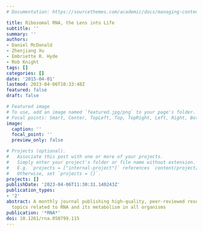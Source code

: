 ```yaml
---
# Documentation: https://sourcethemes.com/academic/docs/managing-content/

title: Ribosomal RNA, the Lens into Life
subtitle: ''
summary: ''
authors:
- Daniel McDonald
- Zhenjiang Xu
- Embriette R. Hyde
- Rob Knight
tags: []
categories: []
date: '2015-04-01'
lastmod: 2023-04-06T10:33:48Z
featured: false
draft: false

# Featured image
# To use, add an image named `featured.jpg/png` to your page's folder.
# Focal points: Smart, Center, TopLeft, Top, TopRight, Left, Right, BottomLeft, Bottom, BottomRight.
image:
  caption: ''
  focal_point: ''
  preview_only: false

# Projects (optional).
#   Associate this post with one or more of your projects.
#   Simply enter your project's folder or file name without extension.
#   E.g. `projects = ["internal-project"]` references `content/project/deep-learning/index.md`.
#   Otherwise, set `projects = []`.
projects: []
publishDate: '2023-04-06T11:30:31.140243Z'
publication_types:
- '2'
abstract: A monthly journal publishing high-quality, peer-reviewed research on all
  topics related to RNA and its metabolism in all organisms
publication: '*RNA*'
doi: 10.1261/rna.050799.115
---
```

